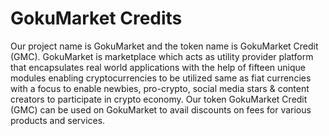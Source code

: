 # GokuMarket Credits
Our project name is GokuMarket and the token name is GokuMarket Credit (GMC).  GokuMarket is marketplace which acts as utility provider platform that encapsulates real world applications with the help of fifteen unique modules enabling cryptocurrencies to be utilized same as fiat currencies with a focus to enable newbies, pro-crypto, social media stars &amp; content creators to participate in crypto economy. Our token GokuMarket Credit (GMC) can be used on GokuMarket to avail discounts on fees for various products and services.

